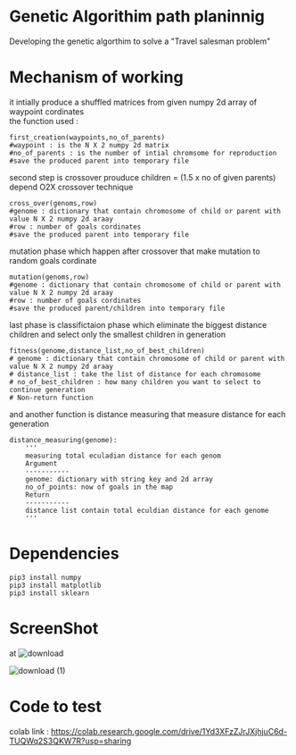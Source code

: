 # Genetic Algorithim path planinnig
Developing the genetic algorthim to solve a "Travel salesman problem" </br> 
# Mechanism of working
it intially produce a shuffled matrices from given numpy 2d array of waypoint cordinates </br>
the function used :
```
first_creation(waypoints,no_of_parents)
#waypoint : is the N X 2 numpy 2d matrix
#no_of_parents : is the number of intial chromsome for reproduction 
#save the produced parent into temporary file
```
second step is crossover prouduce children = (1.5 x no of given parents) depend O2X crossover technique
```
cross_over(genoms,row)
#genome : dictionary that contain chromosome of child or parent with value N X 2 numpy 2d araay 
#row : number of goals cordinates
#save the produced parent into temporary file
```
mutation phase which happen after crossover that make mutation to random goals cordinate 
```
mutation(genoms,row)
#genome : dictionary that contain chromosome of child or parent with value N X 2 numpy 2d araay 
#row : number of goals cordinates
#save the produced parent/children into temporary file
```
last phase is classifictaion phase which eliminate the biggest distance children and select only the smallest children in generation
```
fitness(genome,distance_list,no_of_best_children)
# genome : dictionary that contain chromosome of child or parent with value N X 2 numpy 2d araay  
# distance_list : take the list of distance for each chromosome
# no_of_best_children : how many children you want to select to continue generation
# Non-return function 
```
and another function is distance measuring that measure distance for each generation 
```
distance_measuring(genome):
    '''
    measuring total eculadian distance for each genom
    Argument
    -----------
    genome: dictionary with string key and 2d array
    no_of_points: now of goals in the map
    Return
    -----------
    distance list contain total eculdian distance for each genome
    '''
 ```
# Dependencies
```
pip3 install numpy
pip3 install matplotlib
pip3 install sklearn
```
# ScreenShot 
at 
![download](https://user-images.githubusercontent.com/81301684/155792995-11cdd46f-906f-45e1-aaaa-9b48bf284dd4.png)

![download (1)](https://user-images.githubusercontent.com/81301684/155795104-a71b5550-8c4f-40c3-9646-9ce539cacda7.png)

# Code to test

colab link : https://colab.research.google.com/drive/1Yd3XFzZJrJXjhjuC6d-TUQWq2S3QKW7R?usp=sharing
